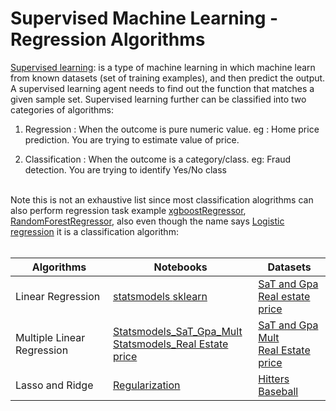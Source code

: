 # Supervised Machine Learning - Regression Algorithms
<a href='https://developers.google.com/machine-learning/intro-to-ml/supervised'>Supervised learning</a>: is a type of machine learning in which machine learn
from known datasets (set of training examples), and then predict the output.
A supervised learning agent needs to find out the function that matches a given sample set.
Supervised learning further can be classified into two categories of algorithms:

1) Regression : When the outcome is pure numeric value. 
	eg : Home price prediction. You are trying to estimate value of price.

2) Classification : When the outcome is a category/class. 
	eg: Fraud detection. You are trying to identify Yes/No class

<br>
Note this is not an exhaustive list since most classification alogrithms can also perform regression task example <a href="https://scikit-learn.org/stable/auto_examples/ensemble/plot_gradient_boosting_regression.html">xgboostRegressor</a>,  <a href="https://scikit-learn.org/stable/modules/generated/sklearn.ensemble.RandomForestRegressor.html">RandomForestRegressor</a>, also even though the name says <a href="https://scikit-learn.org/stable/modules/generated/sklearn.linear_model.LogisticRegression.html">Logistic regression</a> it is a classification algorithm:
<br>
<br>
<table>
   <thead>
      <tr>
         <th>Algorithms</th>
         <th>Notebooks</th>
        <th>Datasets</th>
      </tr>
   </thead>
   <tbody>
      <tr>
        <td>Linear Regression </td>
        <td><a href="https://github.com/Kmohamedalie/Supervised_Machine_Learning-Regression/blob/master/Notebook/Simple_Linear_Regression_with_Statsmodels.ipynb">statsmodels </a> <a href="https://github.com/Kmohamedalie/Supervised_Machine_Learning-Regression/blob/master/Notebook/Simple_Linear_Regression_with_Sklearn_SAT_and_GPA.ipynb">sklearn</a></td>
        <td><a href="https://github.com/Kmohamedalie/Supervised_Machine_Learning-Regression/blob/master/Dataset/SAT_GPA.csv">SaT and Gpa</a> <br/> <a href="https://github.com/Kmohamedalie/Supervised_Machine_Learning-Regression/blob/master/Dataset/real_estate_price_size.csv">Real estate price</a> </td>
      </tr>
      <tr>
        <td>Multiple Linear Regression </td>
        <td><a href="https://github.com/Kmohamedalie/Supervised_Machine_Learning-Regression/blob/master/Notebook/Multiple_Linear_Regression_with_Statsmodels_SaT_and_Gpa.ipynb">Statsmodels_SaT_Gpa_Mult </a> 
		<br/> 
		<a href="https://github.com/Kmohamedalie/Supervised_Machine_Learning-Regression/blob/master/Notebook/Real_Estate_Housing_Statsmodels.ipynb">Statsmodels_Real Estate price </a> </td>
        <td><a href="https://github.com/Kmohamedalie/Supervised_Machine_Learning-Regression/blob/master/Dataset/SAT_GPA_mult.csv"> SaT and Gpa Mult</a> <br/>
		<a href="https://github.com/Kmohamedalie/Supervised_Machine_Learning-Regression/blob/master/Dataset/real_estate_price_size_year.csv">Real Estate price </a></td>
      </tr>  
      <tr>
        <td>Lasso and Ridge </td>
        <td><a href="https://github.com/Kmohamedalie/Supervised_Machine_Learning-Regression/blob/master/Notebook/Ridge_and_Lasso_Regression_Hitters_baseball.ipynb">Regularization</a></td>
        <td><a href="https://github.com/Kmohamedalie/Supervised_Machine_Learning-Regression/blob/master/Dataset/Hitters.csv">Hitters Baseball</a></td>
      </tr>  
    
   </tbody>
</table>
